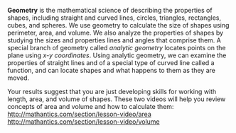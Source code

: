 **Geometry** is the mathematical science of describing the properties of shapes, including straight and curved lines, circles, triangles,  rectangles, cubes, and spheres. We use geometry to calculate the size of shapes using perimeter, area, and volume. We also analyze the properties of shapes by studying the sizes and properties lines and angles that comprise them. A special branch of geometry called *analytic geometry* locates points on the plane using *x-y coordinates*. Using analytic geometry, we can examine the properties of straight lines and of a special type of curved line called a function, and can locate shapes and what happens to them as they are moved. 

Your results suggest that you are just developing skills for working with length, area, and volume of shapes. These two videos will help you review concepts of area and volume and how to calculate them:
http://mathantics.com/section/lesson-video/area
http://mathantics.com/section/lesson-video/volume
